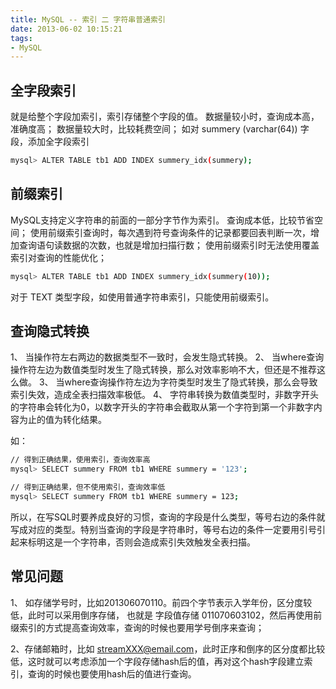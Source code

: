 ```yaml
---
title: MySQL -- 索引 二 字符串普通索引
date: 2013-06-02 10:15:21
tags:
- MySQL
---
```


## 全字段索引
就是给整个字段加索引，索引存储整个字段的值。
数据量较小时，查询成本高，准确度高；
数据量较大时，比较耗费空间；
如对 summery (varchar(64)) 字段，添加全字段索引
``` bash
mysql> ALTER TABLE tb1 ADD INDEX summery_idx(summery);
```


## 前缀索引
MySQL支持定义字符串的前面的一部分字节作为索引。
查询成本低，比较节省空间；
使用前缀索引查询时，每次遇到符号查询条件的记录都要回表判断一次，增加查询语句读数据的次数，也就是增加扫描行数；
使用前缀索引时无法使用覆盖索引对查询的性能优化；
``` bash
mysql> ALTER TABLE tb1 ADD INDEX summery_idx(summery(10));
```

对于 TEXT 类型字段，如使用普通字符串索引，只能使用前缀索引。


## 查询隐式转换
1、 当操作符左右两边的数据类型不一致时，会发生隐式转换。
2、 当where查询操作符左边为数值类型时发生了隐式转换，那么对效率影响不大，但还是不推荐这么做。
3、 当where查询操作符左边为字符类型时发生了隐式转换，那么会导致索引失效，造成全表扫描效率极低。
4、 字符串转换为数值类型时，非数字开头的字符串会转化为0，以数字开头的字符串会截取从第一个字符到第一个非数字内容为止的值为转化结果。

如：
``` bash
// 得到正确结果，使用索引，查询效率高
mysql> SELECT summery FROM tb1 WHERE summery = '123';

// 得到正确结果，但不使用索引，查询效率低
mysql> SELECT summery FROM tb1 WHERE summery = 123;
```

所以，在写SQL时要养成良好的习惯，查询的字段是什么类型，等号右边的条件就写成对应的类型。特别当查询的字段是字符串时，等号右边的条件一定要用引号引起来标明这是一个字符串，否则会造成索引失效触发全表扫描。

## 常见问题
1、 如存储学号时，比如201306070110。前四个字节表示入学年份，区分度较低，此时可以采用倒序存储， 也就是 字段值存储 011070603102，然后再使用前缀索引的方式提高查询效率，查询的时候也要用学号倒序来查询；

2、存储邮箱时，比如 streamXXX@email.com，此时正序和倒序的区分度都比较低，这时就可以考虑添加一个字段存储hash后的值，再对这个hash字段建立索引，查询的时候也要使用hash后的值进行查询。